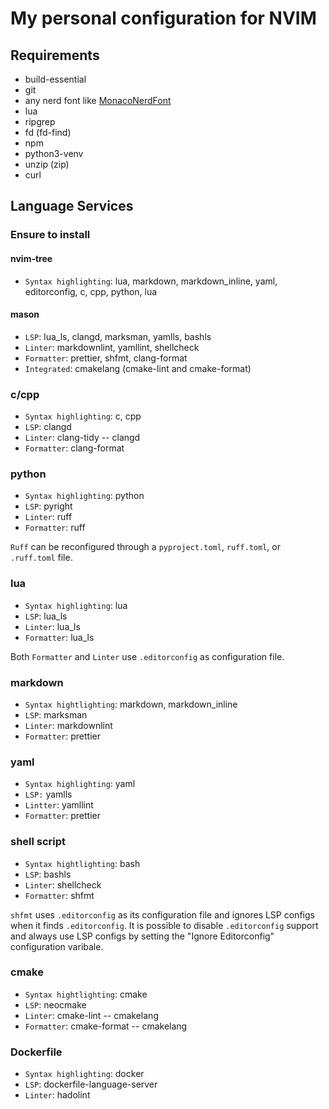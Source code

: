 # My personal configuration for NVIM

## Requirements

- build-essential
- git
- any nerd font like
  [MonacoNerdFont](https://github.com/thep0y/monaco-nerd-font)
- lua
- ripgrep
- fd (fd-find)
- npm
- python3-venv
- unzip (zip)
- curl

## Language Services

### Ensure to install

#### nvim-tree

- `Syntax highlighting`: lua, markdown, markdown_inline, yaml, editorconfig, c,
  cpp, python, lua

#### mason

- `LSP`: lua_ls, clangd, marksman, yamlls, bashls
- `Linter`: markdownlint, yamllint, shellcheck
- `Formatter`: prettier, shfmt, clang-format
- `Integrated`: cmakelang (cmake-lint and cmake-format)

### c/cpp

- `Syntax highlighting`: c, cpp
- `LSP`: clangd
- `Linter`: clang-tidy -- clangd
- `Formatter`: clang-format

### python

- `Syntax highlighting`: python
- `LSP`: pyright
- `Linter`: ruff
- `Formatter`: ruff

`Ruff` can be reconfigured through a `pyproject.toml`, `ruff.toml`, or
`.ruff.toml` file.

### lua

- `Syntax highlighting`: lua
- `LSP`: lua_ls
- `Linter`: lua_ls
- `Formatter`: lua_ls

Both `Formatter` and `Linter` use `.editorconfig` as configuration file.

### markdown

- `Syntax hightlighting`: markdown, markdown_inline
- `LSP`: marksman
- `Linter`: markdownlint
- `Formatter`: prettier

### yaml

- `Syntax highlighting`: yaml
- `LSP:` yamlls
- `Lintter`: yamllint
- `Formatter`: prettier

### shell script

- `Syntax hightlighting`: bash
- `LSP`: bashls
- `Linter`: shellcheck
- `Formatter`: shfmt

`shfmt` uses `.editorconfig` as its configuration file and ignores LSP configs
when it finds `.editorconfig`. It is possible to disable `.editorconfig` support
and always use LSP configs by setting the "Ignore Editorconfig" configuration
varibale.

### cmake

- `Syntax hightlighting`: cmake
- `LSP`: neocmake
- `Linter`: cmake-lint -- cmakelang
- `Formatter`: cmake-format -- cmakelang

### Dockerfile

- `Syntax highlighting`: docker
- `LSP`: dockerfile-language-server
- `Linter`: hadolint
